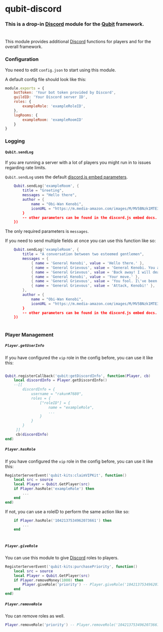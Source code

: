 # qubit-discord

### This is a drop-in [Discord](https://discord.com) module for the [Qubit](https://github.com) framework.
#
This module provides additional [Discord](https://discord.com) functions for players and for the overall framework.

### Configuration
You need to edit `config.json` to start using this module.

A default config file should look like this:
```js
module.exports = {
    botToken: 'Your bot token provided by Discord',
    guildID: 'Your Discord server ID',
    roles: {
        exampleRole: 'exampleRoleID',
    },
    logRooms: {
        exampleRoom: 'exampleRoomID'
    }
}
```
### Logging
#### `Qubit.sendLog`
If you are running a server with a lot of players you might run in to issues regarding rate limits.

`Qubit.sendLog` uses the default [discord.js embed parameters](https://discordjs.guide/popular-topics/embeds.html#embed-preview).

```lua
    Qubit.sendLog('exampleRoom', {
        title = "Greeting",
        messages = "Hello there",
        author = {
            name = "Obi-Wan Kenobi",
            iconURL = "https://m.media-amazon.com/images/M/MV5BNzk1MTE3ZmUtMjU2Yi00ZjExLThlZDctYTc0Y2MyYjJmODI1XkEyXkFqcGdeQXVyMTA3MTI2ODc5._V1_FMjpg_UX1280_.jpg,
        }
        -- other parameters can be found in the discord.js embed docs.
    })
```
The only required parameters is `messages`.

If you need to send multiple fields at once you can use this function like so:
```lua
    Qubit.sendLog('exampleRoom', {
        title = "A conversation between two esteemed gentlemen",
        messages = {
            { name = 'General Kenobi', value = 'Hello there.' },
            { name = 'General Grievous', value = 'General Kenobi. You are a bold one. Kill him!' },
            { name = 'General Grievous', value = 'Back away! I will deal with this Jedi slime myself.' },
            { name = 'General Kenobi', value = 'Your move.' },
            { name = 'General Grievous', value = 'You fool. I\'ve been trained in your Jedi arts by Count Dooku.' },
            { name = 'General Grievous', value = 'Attack, Kenobi!' },
        },
        author = {
            name = "Obi-Wan Kenobi",
            iconURL = "https://m.media-amazon.com/images/M/MV5BNzk1MTE3ZmUtMjU2Yi00ZjExLThlZDctYTc0Y2MyYjJmODI1XkEyXkFqcGdeQXVyMTA3MTI2ODc5._V1_FMjpg_UX1280_.jpg,
        }
        -- other parameters can be found in the discord.js embed docs.
    })
```

#

### Player Management
##### `Player.getUserInfo`
If you have configured the `vip` role in the config before, you can use it like this:
```lua

Qubit.registerCallback('qubit:getDiscordInfo', function(Player, cb)
    local discordInfo = Player.getDiscordInfo()
    --[[ 
        discordInfo = {
            username = "rakun#7680",
            roles = {
                ["roleID"] = {
                    name = "exampleRole",
                    ...
                }
            }
        }
     ]]
     cb(discordInfo)
end)
```

##### `Player.hasRole`
If you have configured the `vip` role in the config before, you can use it like this:
```lua
RegisterServerEvent('qubit-kits:claimVIPKit', function()
    local src = source
    local Player = Qubit.GetPlayer(src)
    if Player.hasRole('exampleRole') then
        ...
    end
end)
```
If not, you can use a roleID to perform the same action like so:
```lua
    if Player.hasRole('1042137534962073661') then
        ...
    end
```
#
##### `Player.giveRole`
You can use this module to give [Discord](https://discord.com) roles to players.
```lua
RegisterServerEvent('qubit-kits:purchasePriority', function()
    local src = source
    local Player = Qubit.GetPlayer(src)
    if Player.removeMoney(1000) then
        Player.giveRole('priority') -- Player.giveRole('1042137534962073661')
    end
end)
```
##### `Player.removeRole`
You can remove roles as well.
```lua
Player.removeRole('priority') -- Player.removeRole('1042137534962073661')
```